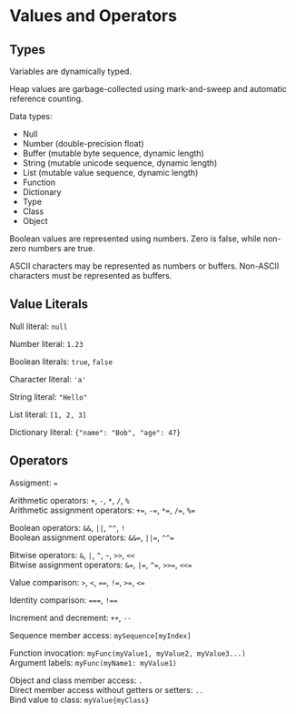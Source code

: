 
# Values and Operators

## Types

Variables are dynamically typed.

Heap values are garbage-collected using mark-and-sweep and automatic reference counting.

Data types:

* Null
* Number (double-precision float)
* Buffer (mutable byte sequence, dynamic length)
* String (mutable unicode sequence, dynamic length)
* List (mutable value sequence, dynamic length)
* Function
* Dictionary
* Type
* Class
* Object

Boolean values are represented using numbers. Zero is false, while non-zero numbers are true.

ASCII characters may be represented as numbers or buffers. Non-ASCII characters must be represented as buffers.

## Value Literals

Null literal: `null`

Number literal: `1.23`

Boolean literals: `true`, `false`

Character literal: `'a'`

String literal: `"Hello"`

List literal: `[1, 2, 3]`

Dictionary literal: `{"name": "Bob", "age": 47}`

## Operators

Assigment: `=`

Arithmetic operators: `+`, `-`, `*`, `/`, `%`  
Arithmetic assignment operators: `+=`, `-=`, `*=`, `/=`, `%=`

Boolean operators: `&&`, `||`, `^^`, `!`  
Boolean assignment operators: `&&=`, `||=`, `^^=`

Bitwise operators: `&`, `|`, `^`, `~`, `>>`, `<<`  
Bitwise assignment operators: `&=`, `|=`, `^=`, `>>=`, `<<=`

Value comparison: `>`, `<`, `==`, `!=`, `>=`, `<=`

Identity comparison: `===`, `!==`

Increment and decrement: `++`, `--`

Sequence member access: `mySequence[myIndex]`

Function invocation: `myFunc(myValue1, myValue2, myValue3...)`  
Argument labels: `myFunc(myName1: myValue1)`

Object and class member access: `.`  
Direct member access without getters or setters: `..`  
Bind value to class: `myValue{myClass}`
